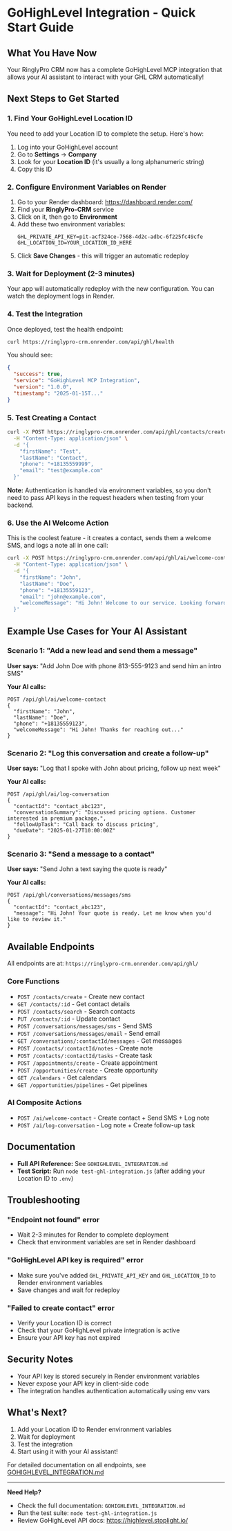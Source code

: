 # GoHighLevel Integration - Quick Start Guide

## What You Have Now

Your RinglyPro CRM now has a complete GoHighLevel MCP integration that allows your AI assistant to interact with your GHL CRM automatically!

## Next Steps to Get Started

### 1. Find Your GoHighLevel Location ID

You need to add your Location ID to complete the setup. Here's how:

1. Log into your GoHighLevel account
2. Go to **Settings** → **Company**
3. Look for your **Location ID** (it's usually a long alphanumeric string)
4. Copy this ID

### 2. Configure Environment Variables on Render

1. Go to your Render dashboard: https://dashboard.render.com/
2. Find your **RinglyPro-CRM** service
3. Click on it, then go to **Environment**
4. Add these two environment variables:
   ```
   GHL_PRIVATE_API_KEY=pit-acf324ce-7568-4d2c-adbc-6f225fc49cfe
   GHL_LOCATION_ID=YOUR_LOCATION_ID_HERE
   ```
5. Click **Save Changes** - this will trigger an automatic redeploy

### 3. Wait for Deployment (2-3 minutes)

Your app will automatically redeploy with the new configuration. You can watch the deployment logs in Render.

### 4. Test the Integration

Once deployed, test the health endpoint:

```bash
curl https://ringlypro-crm.onrender.com/api/ghl/health
```

You should see:
```json
{
  "success": true,
  "service": "GoHighLevel MCP Integration",
  "version": "1.0.0",
  "timestamp": "2025-01-15T..."
}
```

### 5. Test Creating a Contact

```bash
curl -X POST https://ringlypro-crm.onrender.com/api/ghl/contacts/create \
  -H "Content-Type: application/json" \
  -d '{
    "firstName": "Test",
    "lastName": "Contact",
    "phone": "+18135559999",
    "email": "test@example.com"
  }'
```

**Note:** Authentication is handled via environment variables, so you don't need to pass API keys in the request headers when testing from your backend.

### 6. Use the AI Welcome Action

This is the coolest feature - it creates a contact, sends them a welcome SMS, and logs a note all in one call:

```bash
curl -X POST https://ringlypro-crm.onrender.com/api/ghl/ai/welcome-contact \
  -H "Content-Type: application/json" \
  -d '{
    "firstName": "John",
    "lastName": "Doe",
    "phone": "+18135559123",
    "email": "john@example.com",
    "welcomeMessage": "Hi John! Welcome to our service. Looking forward to working with you!"
  }'
```

## Example Use Cases for Your AI Assistant

### Scenario 1: "Add a new lead and send them a message"
**User says:** "Add John Doe with phone 813-555-9123 and send him an intro SMS"

**Your AI calls:**
```
POST /api/ghl/ai/welcome-contact
{
  "firstName": "John",
  "lastName": "Doe",
  "phone": "+18135559123",
  "welcomeMessage": "Hi John! Thanks for reaching out..."
}
```

### Scenario 2: "Log this conversation and create a follow-up"
**User says:** "Log that I spoke with John about pricing, follow up next week"

**Your AI calls:**
```
POST /api/ghl/ai/log-conversation
{
  "contactId": "contact_abc123",
  "conversationSummary": "Discussed pricing options. Customer interested in premium package.",
  "followUpTask": "Call back to discuss pricing",
  "dueDate": "2025-01-27T10:00:00Z"
}
```

### Scenario 3: "Send a message to a contact"
**User says:** "Send John a text saying the quote is ready"

**Your AI calls:**
```
POST /api/ghl/conversations/messages/sms
{
  "contactId": "contact_abc123",
  "message": "Hi John! Your quote is ready. Let me know when you'd like to review it."
}
```

## Available Endpoints

All endpoints are at: `https://ringlypro-crm.onrender.com/api/ghl/`

### Core Functions
- `POST /contacts/create` - Create new contact
- `GET /contacts/:id` - Get contact details
- `POST /contacts/search` - Search contacts
- `PUT /contacts/:id` - Update contact
- `POST /conversations/messages/sms` - Send SMS
- `POST /conversations/messages/email` - Send email
- `GET /conversations/:contactId/messages` - Get messages
- `POST /contacts/:contactId/notes` - Create note
- `POST /contacts/:contactId/tasks` - Create task
- `POST /appointments/create` - Create appointment
- `POST /opportunities/create` - Create opportunity
- `GET /calendars` - Get calendars
- `GET /opportunities/pipelines` - Get pipelines

### AI Composite Actions
- `POST /ai/welcome-contact` - Create contact + Send SMS + Log note
- `POST /ai/log-conversation` - Log note + Create follow-up task

## Documentation

- **Full API Reference:** See `GOHIGHLEVEL_INTEGRATION.md`
- **Test Script:** Run `node test-ghl-integration.js` (after adding your Location ID to `.env`)

## Troubleshooting

### "Endpoint not found" error
- Wait 2-3 minutes for Render to complete deployment
- Check that environment variables are set in Render dashboard

### "GoHighLevel API key is required" error
- Make sure you've added `GHL_PRIVATE_API_KEY` and `GHL_LOCATION_ID` to Render environment variables
- Save changes and wait for redeploy

### "Failed to create contact" error
- Verify your Location ID is correct
- Check that your GoHighLevel private integration is active
- Ensure your API key has not expired

## Security Notes

- Your API key is stored securely in Render environment variables
- Never expose your API key in client-side code
- The integration handles authentication automatically using env vars

## What's Next?

1. Add your Location ID to Render environment variables
2. Wait for deployment
3. Test the integration
4. Start using it with your AI assistant!

For detailed documentation on all endpoints, see [GOHIGHLEVEL_INTEGRATION.md](./GOHIGHLEVEL_INTEGRATION.md)

---

**Need Help?**
- Check the full documentation: `GOHIGHLEVEL_INTEGRATION.md`
- Run the test suite: `node test-ghl-integration.js`
- Review GoHighLevel API docs: https://highlevel.stoplight.io/
